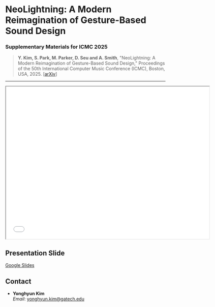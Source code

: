 # NeoLightning: A Modern Reimagination of Gesture-Based Sound Design

### Supplementary Materials for ICMC 2025
> **Y. Kim, S. Park, M. Parker, D. Seu and A. Smith**, "NeoLightning: A Modern Reimagination of Gesture-Based Sound Design," Proceedings of the 50th International Computer Music Conference (ICMC), Boston, USA, 2025. [[arXiv](https://arxiv.org/abs/2505.10686)]

---

<iframe src="[https://drive.google.com/file/d/YOUR_FILE_ID/preview](https://drive.google.com/file/d/1JUpkNOCY-z0gEb9939T8TpelWigX1Xhu/view?usp=sharing)" width="640" height="480" allow="autoplay" allowfullscreen></iframe>

## Presentation Slide
[Google Slides](https://docs.google.com/presentation/d/1JoClaxOVBaUwS-ZYQ72lxEkL2JP6y_NJhi6nC3WdHIo/edit?usp=sharing)

## Contact
- **Yonghyun Kim**  
  *Email*: [yonghyun.kim@gatech.edu](mailto:yonghyun.kim@gatech.edu)
